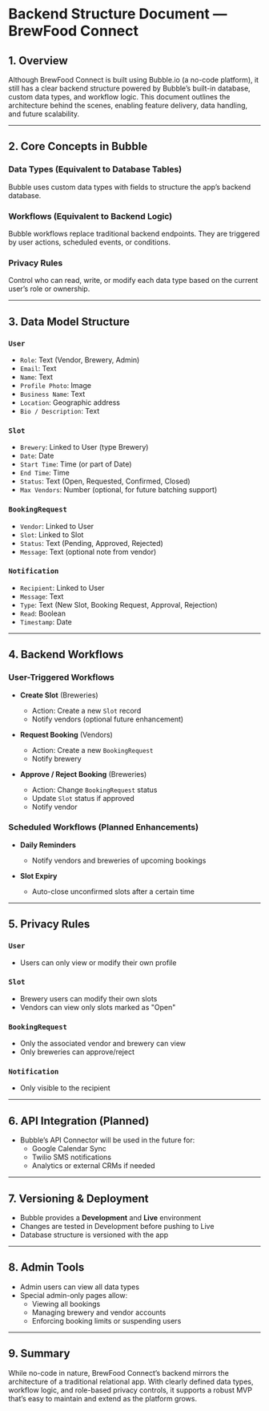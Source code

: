 # Backend Structure Document — BrewFood Connect

## 1. Overview
Although BrewFood Connect is built using Bubble.io (a no-code platform), it still has a clear backend structure powered by Bubble’s built-in database, custom data types, and workflow logic. This document outlines the architecture behind the scenes, enabling feature delivery, data handling, and future scalability.

---

## 2. Core Concepts in Bubble

### Data Types (Equivalent to Database Tables)
Bubble uses custom data types with fields to structure the app’s backend database.

### Workflows (Equivalent to Backend Logic)
Bubble workflows replace traditional backend endpoints. They are triggered by user actions, scheduled events, or conditions.

### Privacy Rules
Control who can read, write, or modify each data type based on the current user’s role or ownership.

---

## 3. Data Model Structure

### `User`
- `Role`: Text (Vendor, Brewery, Admin)
- `Email`: Text
- `Name`: Text
- `Profile Photo`: Image
- `Business Name`: Text
- `Location`: Geographic address
- `Bio / Description`: Text

### `Slot`
- `Brewery`: Linked to User (type Brewery)
- `Date`: Date
- `Start Time`: Time (or part of Date)
- `End Time`: Time
- `Status`: Text (Open, Requested, Confirmed, Closed)
- `Max Vendors`: Number (optional, for future batching support)

### `BookingRequest`
- `Vendor`: Linked to User
- `Slot`: Linked to Slot
- `Status`: Text (Pending, Approved, Rejected)
- `Message`: Text (optional note from vendor)

### `Notification`
- `Recipient`: Linked to User
- `Message`: Text
- `Type`: Text (New Slot, Booking Request, Approval, Rejection)
- `Read`: Boolean
- `Timestamp`: Date

---

## 4. Backend Workflows

### User-Triggered Workflows
- **Create Slot** (Breweries)
  - Action: Create a new `Slot` record
  - Notify vendors (optional future enhancement)

- **Request Booking** (Vendors)
  - Action: Create a new `BookingRequest`
  - Notify brewery

- **Approve / Reject Booking** (Breweries)
  - Action: Change `BookingRequest` status
  - Update `Slot` status if approved
  - Notify vendor

### Scheduled Workflows (Planned Enhancements)
- **Daily Reminders**
  - Notify vendors and breweries of upcoming bookings

- **Slot Expiry**
  - Auto-close unconfirmed slots after a certain time

---

## 5. Privacy Rules

### `User`
- Users can only view or modify their own profile

### `Slot`
- Brewery users can modify their own slots
- Vendors can view only slots marked as "Open"

### `BookingRequest`
- Only the associated vendor and brewery can view
- Only breweries can approve/reject

### `Notification`
- Only visible to the recipient

---

## 6. API Integration (Planned)
- Bubble’s API Connector will be used in the future for:
  - Google Calendar Sync
  - Twilio SMS notifications
  - Analytics or external CRMs if needed

---

## 7. Versioning & Deployment
- Bubble provides a **Development** and **Live** environment
- Changes are tested in Development before pushing to Live
- Database structure is versioned with the app

---

## 8. Admin Tools
- Admin users can view all data types
- Special admin-only pages allow:
  - Viewing all bookings
  - Managing brewery and vendor accounts
  - Enforcing booking limits or suspending users

---

## 9. Summary
While no-code in nature, BrewFood Connect’s backend mirrors the architecture of a traditional relational app. With clearly defined data types, workflow logic, and role-based privacy controls, it supports a robust MVP that’s easy to maintain and extend as the platform grows.

